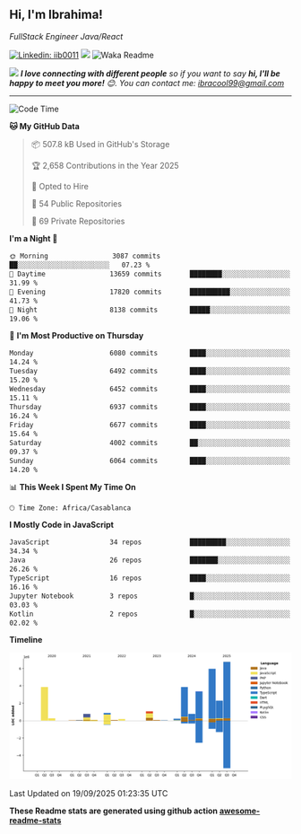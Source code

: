 <h2>Hi, I'm Ibrahima! </h2>
<p><em>FullStack Engineer Java/React
</em></p>


[![Linkedin: iib0011](https://img.shields.io/badge/-iib0011-blue?style=flat-square&logo=Linkedin&logoColor=white&link=https://www.linkedin.com/in/iib0011/)](https://www.linkedin.com/in/iib0011/)
![](https://visitor-badge.glitch.me/badge?page_id=iib0011)
![Waka Readme](https://github.com/iib0011/iib0011/workflows/Waka%20Readme/badge.svg)


<img src="https://media.giphy.com/media/LnQjpWaON8nhr21vNW/giphy.gif" width="60"> <em><b>I love connecting with different people</b> so if you want to say <b>hi, I'll be happy to meet you more!</b> 😊. You can contact me: ibracool99@gmail.com</em>

---
<!--START_SECTION:waka-->
![Code Time](http://img.shields.io/badge/Code%20Time-5%2C481%20hrs%2053%20mins-blue)

**🐱 My GitHub Data** 

> 📦 507.8 kB Used in GitHub's Storage 
 > 
> 🏆 2,658 Contributions in the Year 2025
 > 
> 💼 Opted to Hire
 > 
> 📜 54 Public Repositories 
 > 
> 🔑 69 Private Repositories 
 > 
**I'm a Night 🦉** 

```text
🌞 Morning                3087 commits        ██░░░░░░░░░░░░░░░░░░░░░░░   07.23 % 
🌆 Daytime                13659 commits       ████████░░░░░░░░░░░░░░░░░   31.99 % 
🌃 Evening                17820 commits       ██████████░░░░░░░░░░░░░░░   41.73 % 
🌙 Night                  8138 commits        █████░░░░░░░░░░░░░░░░░░░░   19.06 % 
```
📅 **I'm Most Productive on Thursday** 

```text
Monday                   6080 commits        ████░░░░░░░░░░░░░░░░░░░░░   14.24 % 
Tuesday                  6492 commits        ████░░░░░░░░░░░░░░░░░░░░░   15.20 % 
Wednesday                6452 commits        ████░░░░░░░░░░░░░░░░░░░░░   15.11 % 
Thursday                 6937 commits        ████░░░░░░░░░░░░░░░░░░░░░   16.24 % 
Friday                   6677 commits        ████░░░░░░░░░░░░░░░░░░░░░   15.64 % 
Saturday                 4002 commits        ██░░░░░░░░░░░░░░░░░░░░░░░   09.37 % 
Sunday                   6064 commits        ████░░░░░░░░░░░░░░░░░░░░░   14.20 % 
```


📊 **This Week I Spent My Time On** 

```text
🕑︎ Time Zone: Africa/Casablanca
```

**I Mostly Code in JavaScript** 

```text
JavaScript               34 repos            █████████░░░░░░░░░░░░░░░░   34.34 % 
Java                     26 repos            ███████░░░░░░░░░░░░░░░░░░   26.26 % 
TypeScript               16 repos            ████░░░░░░░░░░░░░░░░░░░░░   16.16 % 
Jupyter Notebook         3 repos             █░░░░░░░░░░░░░░░░░░░░░░░░   03.03 % 
Kotlin                   2 repos             █░░░░░░░░░░░░░░░░░░░░░░░░   02.02 % 
```



**Timeline**

![Lines of Code chart](https://raw.githubusercontent.com/iib0011/iib0011/master/assets/bar_graph.png)


 Last Updated on 19/09/2025 01:23:35 UTC
<!--END_SECTION:waka-->

**These Readme stats are generated using github action [awesome-readme-stats](https://github.com/iib0011/waka-readme-stats)**
